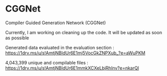 # CGGNet


Compiler Guided Generation Network (CGGNet)

Currently, I am working on cleaning up the code. It will be updated as soon as possible 


Generated data evaluated in the evaluation section :
https://1drv.ms/u/s!AmtjNBldUr6E1mj5VocGkZNPXub_?e=aWuPKM

4,043,399 unique and compilable files :
https://1drv.ms/u/s!AmtjNBldUr6E1mmkXCXeLbjRhInv?e=nkarQl
